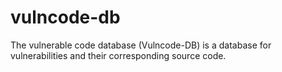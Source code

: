 # vulncode-db
The vulnerable code database (Vulncode-DB) is a database for vulnerabilities and their corresponding source code.
